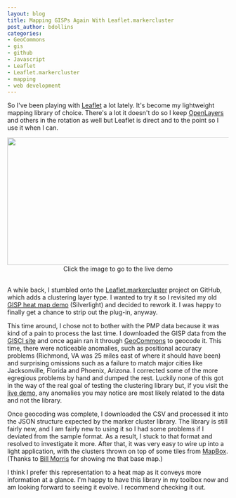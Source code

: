 ```yaml
---
layout: blog
title: Mapping GISPs Again With Leaflet.markercluster
post_author: bdollins
categories:
- GeoCommons
- gis
- github
- Javascript
- Leaflet
- Leaflet.markercluster
- mapping
- web development
---
```


So I've been playing with <a href="http://leaflet.cloudmade.com/" target="_blank">Leaflet</a> a lot lately. It's become my lightweight mapping library of choice. There's a lot it doesn't do so I keep <a href="http://www.openlayers.org/" target="_blank">OpenLayers</a> and others in the rotation as well but Leaflet is direct and to the point so I use it when I can.

<div style="text-align:center;"><a href="http://demo.zekiah.com/clustermap/"><img alt="" class="size-full wp-image-2848" height="291" src="http://geobabble.files.wordpress.com/2012/08/gisp_cluster.png" title="Cluster Map of US GISPs" width="640" /></a><div style="text-align:center;font-size: 14px;">Click the image to go to the live demo<br/><br/></div></div>

A while back, I stumbled onto the <a href="https://github.com/danzel/Leaflet.markercluster" target="_blank">Leaflet.markercluster</a> project on GitHub, which adds a clustering layer type. I wanted to try it so I revisited my old <a href="http://blog.geomusings.com/2011/02/02/mapping-gisp-and-pmp-certifications-with-geocommons-and-the-esri-silverlight-api/" target="_blank">GISP heat map demo</a> (Silverlight) and decided to rework it. I was happy to finally get a chance to strip out the plug-in, anyway.  <!--more-->

This time around, I chose not to bother with the PMP data because it was kind of a pain to process the last time. I downloaded the GISP data from the <a href="http://www.gisci.org/secure/members/directory/results.asp" target="_blank">GISCI site</a> and once again ran it through <a href="http://www.geocommons.com" target="_blank">GeoCommons</a> to geocode it. This time, there were noticeable anomalies, such as positional accuracy problems (Richmond, VA was 25 miles east of where it should have been) and surprising omissions such as a failure to match major cities like Jacksonville, Florida and Phoenix, Arizona. I corrected some of the more egregious problems by hand and dumped the rest. Luckily none of this got in the way of the real goal of testing the clustering library but, if you visit the <a href="http://demo.zekiah.com/clustermap" target="_blank">live demo</a>, any anomalies you may notice are most likely related to the data and not the library.

Once geocoding was complete, I downloaded the CSV and processed it into the JSON structure expected by the marker cluster library. The library is still fairly new, and I am fairly new to using it so I had some problems if I deviated from the sample format. As a result, I stuck to that format and resolved to investigate it more. After that, it was very easy to wire up into a light application, with the clusters thrown on top of some tiles from <a href="http://www.mapbox.com" target="_blank">MapBox</a>. (Thanks to <a href="http://www.geosprocket.com/" target="_blank">Bill Morris</a> for showing me that base map.)

I think I prefer this representation to a heat map as it conveys more information at a glance. I'm happy to have this library in my toolbox now and am looking forward to seeing it evolve. I recommend checking it out.